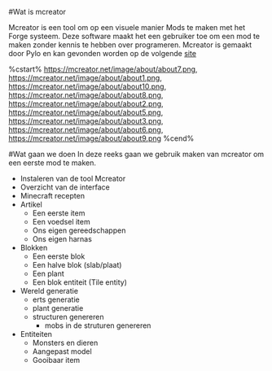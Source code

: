 #Wat is mcreator

Mcreator is een tool om op een visuele manier Mods te maken met het Forge systeem.
Deze software maakt het een gebruiker toe om een mod te maken zonder kennis te hebben over programeren.
Mcreator is gemaakt door Pylo en kan gevonden worden op de volgende  [site](https://mcreator.net)


%cstart%
https://mcreator.net/image/about/about7.png,
https://mcreator.net/image/about/about1.png,
https://mcreator.net/image/about/about10.png,
https://mcreator.net/image/about/about8.png,
https://mcreator.net/image/about/about2.png,
https://mcreator.net/image/about/about5.png,
https://mcreator.net/image/about/about3.png,
https://mcreator.net/image/about/about6.png,
https://mcreator.net/image/about/about9.png
%cend%

#Wat gaan we doen
In deze reeks gaan we gebruik maken van mcreator om een eerste mod te maken.


- Instaleren van de tool Mcreator
- Overzicht van de interface
- Minecraft recepten
- Artikel
  - Een eerste item
  - Een voedsel item
  - Ons eigen gereedschappen
  - Ons eigen harnas
- Blokken
  - Een eerste blok
  - Een halve blok (slab/plaat)
  - Een plant
  - Een blok entiteit (Tile entity)
- Wereld generatie
  - erts generatie
  - plant generatie
  - structuren genereren
    - mobs in de struturen genereren
 - Entiteiten
    - Monsters en dieren
    - Aangepast model 
    - Gooibaar item
  
